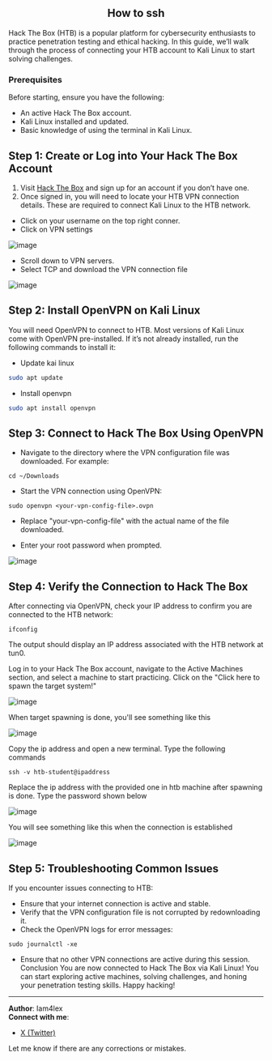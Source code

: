 <div align="center">
<h2>How to ssh</h2>
</div>


Hack The Box (HTB) is a popular platform for cybersecurity enthusiasts to practice penetration testing and ethical hacking. In this guide, we’ll walk through the process of connecting your HTB account to Kali Linux to start solving challenges.

### Prerequisites

Before starting, ensure you have the following:
- An active Hack The Box account.
- Kali Linux installed and updated.
- Basic knowledge of using the terminal in Kali Linux.

## Step 1: Create or Log into Your Hack The Box Account

1. Visit [Hack The Box](https://www.hackthebox.eu) and sign up for an account if you don’t have one.
2. Once signed in, you will need to locate your HTB VPN connection details. These are required to connect Kali Linux to the HTB network.
- Click on your username on the top right conner.
- Click on VPN settings

![image](https://github.com/user-attachments/assets/6e14c4d6-9212-4c79-8220-6dece62f3f8a)

- Scroll down to VPN servers.
- Select TCP and download the VPN connection file

![image](https://github.com/user-attachments/assets/6242c925-6427-4804-8d43-af6aa1954b5a)

## Step 2: Install OpenVPN on Kali Linux

You will need OpenVPN to connect to HTB. Most versions of Kali Linux come with OpenVPN pre-installed. If it’s not already installed, run the following commands to install it:

- Update kai linux
```bash
sudo apt update
```

- Install openvpn
```bash
sudo apt install openvpn
```

## Step 3: Connect to Hack The Box Using OpenVPN

- Navigate to the directory where the VPN configuration file was downloaded. For example:
```
cd ~/Downloads
```
- Start the VPN connection using OpenVPN:
```
sudo openvpn <your-vpn-config-file>.ovpn
```
- Replace "your-vpn-config-file" with the actual name of the file downloaded.

- Enter your root password when prompted.

![image](https://github.com/user-attachments/assets/43e58c18-526d-4a2f-8a5e-47397c4a7249)

## Step 4: Verify the Connection to Hack The Box
After connecting via OpenVPN, check your IP address to confirm you are connected to the HTB network:

```
ifconfig
```
The output should display an IP address associated with the HTB network at tun0.

Log in to your Hack The Box account, navigate to the Active Machines section, and select a machine to start practicing.
Click on the "Click here to spawn the target system!"

![image](https://github.com/user-attachments/assets/4b0db762-ca4e-4547-8244-12af8f7eb8c8)

When target spawning is done, you'll see something like this

![image](https://github.com/user-attachments/assets/90c6017b-39eb-4333-8661-88601fd0d54d)

Copy the ip address and open a new terminal. Type the following commands
```
ssh -v htb-student@ipaddress
```
Replace the ip address with the provided one in htb machine after spawning is done.
Type the password shown below

![image](https://github.com/user-attachments/assets/07fea90f-f52c-4938-a709-81d42fb52737)

You will see something like this when the connection is established

![image](https://github.com/user-attachments/assets/c06ceae2-c1d3-4190-965d-c48a9c04abd7)


## Step 5: Troubleshooting Common Issues
If you encounter issues connecting to HTB:

- Ensure that your internet connection is active and stable.
- Verify that the VPN configuration file is not corrupted by redownloading it.
- Check the OpenVPN logs for error messages:
```
sudo journalctl -xe
```
- Ensure that no other VPN connections are active during this session.
Conclusion
You are now connected to Hack The Box via Kali Linux! You can start exploring active machines, solving challenges, and honing your penetration testing skills. Happy hacking!

---

**Author**: Iam4lex  
**Connect with me**:  
- [X (Twitter)](https://x.com/stilla1ex)  

Let me know if there are any corrections or mistakes.
